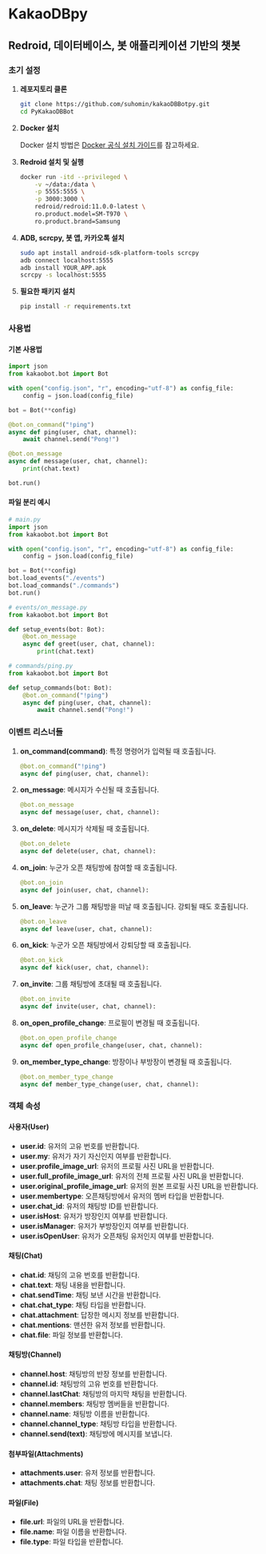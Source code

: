 # KakaoDBpy

## Redroid, 데이터베이스, 봇 애플리케이션 기반의 챗봇

### 초기 설정

1. **레포지토리 클론**

   ```bash
   git clone https://github.com/suhomin/kakaoDBBotpy.git
   cd PyKakaoDBBot
   ```

2. **Docker 설치**

   Docker 설치 방법은 [Docker 공식 설치 가이드](https://docs.docker.com/engine/install/)를 참고하세요.

3. **Redroid 설치 및 실행**

   ```bash
   docker run -itd --privileged \
       -v ~/data:/data \
       -p 5555:5555 \
       -p 3000:3000 \
       redroid/redroid:11.0.0-latest \
       ro.product.model=SM-T970 \
       ro.product.brand=Samsung
   ```

4. **ADB, scrcpy, 봇 앱, 카카오톡 설치**

   ```bash
   sudo apt install android-sdk-platform-tools scrcpy
   adb connect localhost:5555
   adb install YOUR_APP.apk
   scrcpy -s localhost:5555
   ```

5. **필요한 패키지 설치**

   ```bash
   pip install -r requirements.txt
   ```

### 사용법

#### 기본 사용법

```python
import json
from kakaobot.bot import Bot

with open("config.json", "r", encoding="utf-8") as config_file:
    config = json.load(config_file)

bot = Bot(**config)

@bot.on_command("!ping")
async def ping(user, chat, channel):
    await channel.send("Pong!")

@bot.on_message
async def message(user, chat, channel):
    print(chat.text)

bot.run()
```

#### 파일 분리 예시

```python
# main.py
import json
from kakaobot.bot import Bot

with open("config.json", "r", encoding="utf-8") as config_file:
    config = json.load(config_file)

bot = Bot(**config)
bot.load_events("./events")
bot.load_commands("./commands")
bot.run()
```

```python
# events/on_message.py
from kakaobot.bot import Bot

def setup_events(bot: Bot):
    @bot.on_message
    async def greet(user, chat, channel):
        print(chat.text)
```

```python
# commands/ping.py
from kakaobot.bot import Bot

def setup_commands(bot: Bot):
    @bot.on_command("!ping")
    async def ping(user, chat, channel):
        await channel.send("Pong!")
```

### 이벤트 리스너들

1. **on_command(command)**: 특정 명령어가 입력될 때 호출됩니다.

   ```python
   @bot.on_command("!ping")
   async def ping(user, chat, channel):
   ```

2. **on_message**: 메시지가 수신될 때 호출됩니다.

   ```python
   @bot.on_message
   async def message(user, chat, channel):
   ```

3. **on_delete**: 메시지가 삭제될 때 호출됩니다.

   ```python
   @bot.on_delete
   async def delete(user, chat, channel):
   ```

4. **on_join**: 누군가 오픈 채팅방에 참여할 때 호출됩니다.

   ```python
   @bot.on_join
   async def join(user, chat, channel):
   ```

5. **on_leave**: 누군가 그룹 채팅방을 떠날 때 호출됩니다. 강퇴될 때도 호출됩니다.

   ```python
   @bot.on_leave
   async def leave(user, chat, channel):
   ```

6. **on_kick**: 누군가 오픈 채팅방에서 강퇴당할 때 호출됩니다.

   ```python
   @bot.on_kick
   async def kick(user, chat, channel):
   ```

7. **on_invite**: 그룹 채팅방에 초대될 때 호출됩니다.

   ```python
   @bot.on_invite
   async def invite(user, chat, channel):
   ```

8. **on_open_profile_change**: 프로필이 변경될 때 호출됩니다.

   ```python
   @bot.on_open_profile_change
   async def open_profile_change(user, chat, channel):
   ```

9. **on_member_type_change**: 방장이나 부방장이 변경될 때 호출됩니다.

   ```python
   @bot.on_member_type_change
   async def member_type_change(user, chat, channel):
   ```

### 객체 속성

#### 사용자(User)

- **user.id**: 유저의 고유 번호를 반환합니다.
- **user.my**: 유저가 자기 자신인지 여부를 반환합니다.
- **user.profile_image_url**: 유저의 프로필 사진 URL을 반환합니다.
- **user.full_profile_image_url**: 유저의 전체 프로필 사진 URL을 반환합니다.
- **user.original_profile_image_url**: 유저의 원본 프로필 사진 URL을 반환합니다.
- **user.membertype**: 오픈채팅방에서 유저의 멤버 타입을 반환합니다.
- **user.chat_id**: 유저의 채팅방 ID를 반환합니다.
- **user.isHost**: 유저가 방장인지 여부를 반환합니다.
- **user.isManager**: 유저가 부방장인지 여부를 반환합니다.
- **user.isOpenUser**: 유저가 오픈채팅 유저인지 여부를 반환합니다.

#### 채팅(Chat)

- **chat.id**: 채팅의 고유 번호를 반환합니다.
- **chat.text**: 채팅 내용을 반환합니다.
- **chat.sendTime**: 채팅 보낸 시간을 반환합니다.
- **chat.chat_type**: 채팅 타입을 반환합니다.
- **chat.attachment**: 답장한 메시지 정보를 반환합니다.
- **chat.mentions**: 맨션한 유저 정보를 반환합니다.
- **chat.file**: 파일 정보를 반환합니다.

#### 채팅방(Channel)

- **channel.host**: 채팅방의 반장 정보를 반환합니다.
- **channel.id**: 채팅방의 고유 번호를 반환합니다.
- **channel.lastChat**: 채팅방의 마지막 채팅을 반환합니다.
- **channel.members**: 채팅방 멤버들을 반환합니다.
- **channel.name**: 채팅방 이름을 반환합니다.
- **channel.channel_type**: 채팅방 타입을 반환합니다.
- **channel.send(text)**: 채팅방에 메시지를 보냅니다.

#### 첨부파일(Attachments)

- **attachments.user**: 유저 정보를 반환합니다.
- **attachments.chat**: 채팅 정보를 반환합니다.

#### 파일(File)

- **file.url**: 파일의 URL을 반환합니다.
- **file.name**: 파일 이름을 반환합니다.
- **file.type**: 파일 타입을 반환합니다.
